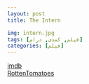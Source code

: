 ```yaml
---
layout: post
title: The Intern

img: intern.jpg
tags: [فیلم, کمدی, درام]
categories: [فیلم]
---
```


[imdb](https://www.imdb.com/title/tt2361509/)  
[RottenTomatoes](https://www.rottentomatoes.com/m/the_intern)